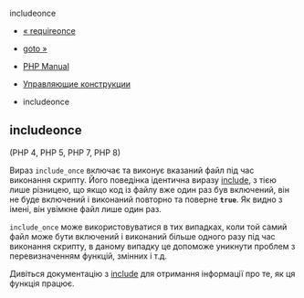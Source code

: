 includeonce

-   [« requireonce](function.require-once.html)
    
-   [goto »](control-structures.goto.html)
    
-   [PHP Manual](index.html)
    
-   [Управляющие конструкции](language.control-structures.html)
    
-   includeonce
    

## includeonce

(PHP 4, PHP 5, PHP 7, PHP 8)

Вираз `include_once` включає та виконує вказаний файл під час виконання скрипту. Його поведінка ідентична виразу [include](function.include.html), з тією лише різницею, що якщо код із файлу вже один раз був включений, він не буде включений і виконаний повторно та поверне **`true`**. Як видно з імені, він увімкне файл лише один раз.

`include_once` може використовуватися в тих випадках, коли той самий файл може бути включений і виконаний більше одного разу під час виконання скрипту, в даному випадку це допоможе уникнути проблем з перевизначенням функцій, змінних і т.д.

Дивіться документацію з [include](function.include.html) для отримання інформації про те, як ця функція працює.